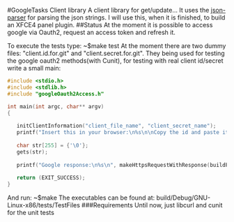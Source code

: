 #GoogleTasks Client library
A client library for get/update...
It uses the [json-parser](https://github.com/udp/json-parser) for parsing the json strings.
I will use this, when it is finished, to build an XFCE4 panel plugin.
##Status
At the moment it is possible to access google via Oauth2, request an access token and refresh it.

To execute the tests type:
    ~$make test
At the moment there are two dummy files: "client.id.for.git" and "client.secret.for.git".
They being used for testing the google oauth2 methods(with Cunit), for testing with real client id/secret write a small main:

```c
#include <stdio.h>
#include <stdlib.h>
#include "googleOauth2Access.h"

int main(int argc, char** argv) 
{
   
   initClientInformation("client_file_name", "client_secret_name");
   printf("Insert this in your browser:\n%s\n\nCopy the id and paste it:\n", buildAccessTokenRequestAsHtmlRequest());
   
   char str[255] = {'\0'};
   gets(str);
    
   printf("Google response:\n%s\n", makeHttpsRequestWithResponse(buildPostFieldsForRequestingAnAccessToken(&str), TOKEN_SERVER));
    
   return (EXIT_SUCCESS);
}
```

And run: 
    ~$make
The executables can be found at:    build/Debug/GNU-Linux-x86/tests/TestFiles
###Requirements
Until now, just libcurl and cunit for the unit tests

